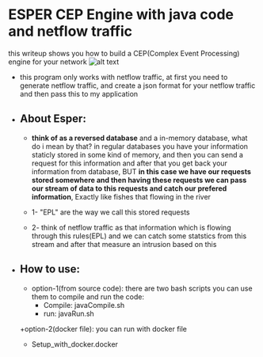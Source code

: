 # ESPER CEP Engine with java code and netflow traffic

this writeup shows you how to build a CEP(Complex Event Processing) engine for your network
![alt text](https://raw.githubusercontent.com/Alikhoshkholgh/ESPER_CEP_Engine_java_netflow/main/CEP%20engine%20based%20on%20esper.jpeg)

+ this program only works with netflow traffic, at first you need to generate netflow traffic, and create a json format for your netflow traffic and then pass this to my application

+ ## About Esper:
  + **think of as a reversed database** and a in-memory database, what do i mean by that? in regular databases you have your information staticly stored in some kind of memory, and then you can send a request for this information and after that you get back your information from database, BUT **in this case we have our requests stored somewhere and then having these requests we can pass our stream of data to this requests and catch our prefered information**, Exactly like fishes that flowing in the river

  + 1- "EPL" are the way we call this stored requests 
  + 2- think of netflow traffic as that information which is flowing through this rules(EPL) and we can catch some statstics from this stream and after that measure an intrusion based on this


+ ## How to use:
  + option-1(from source code): there are two bash scripts you can use them to compile and run the code:
    + Compile: javaCompile.sh
    + run: javaRun.sh
    
  +option-2(docker file): you can run with docker file
    + Setup_with_docker.docker
